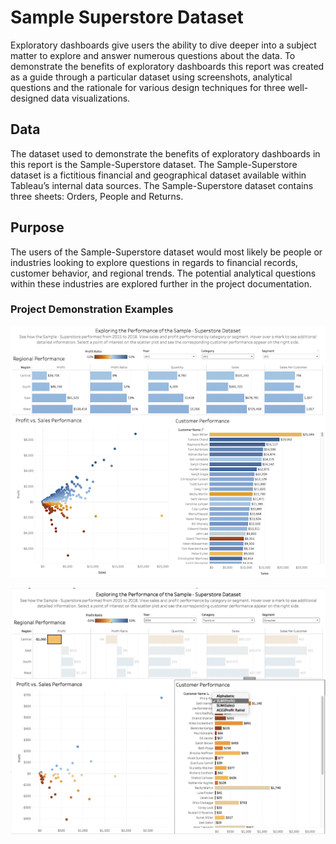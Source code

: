 # Sample Superstore Dataset
Exploratory dashboards give users the ability to dive deeper into a subject matter to explore and answer numerous questions about the data. To demonstrate the benefits of exploratory dashboards this report was created as a guide through a particular dataset using screenshots, analytical questions and the rationale for various design techniques for three well-designed data visualizations. 

## Data
The dataset used to demonstrate the benefits of exploratory dashboards in this report is the Sample-Superstore dataset. The Sample-Superstore dataset is a fictitious financial and geographical dataset available within Tableau’s internal data sources. The Sample-Superstore dataset contains three sheets: Orders, People and Returns.

## Purpose
The users of the Sample-Superstore dataset would most likely be people or industries looking to explore questions in regards to financial records, customer behavior, and regional trends. The potential analytical questions within these industries are explored further in the project documentation.

### Project Demonstration Examples
![](https://github.com/martell-n-tardy/Data-Visualization/blob/main/Sample-Superstore%20Dataset/Sample-Superstore%20Dashboard.png)

![](https://github.com/martell-n-tardy/Data-Visualization/blob/main/Sample-Superstore%20Dataset/Customer%20Performance%20Dashboard.png)


